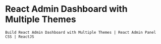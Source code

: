 # React Admin Dashboard with Multiple Themes

    Build React Admin Dashboard with Multiple Themes | React Admin Panel CSS | ReactJS

